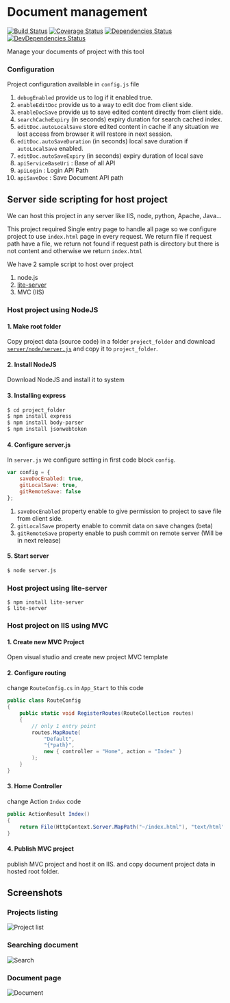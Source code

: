 # Document management

[![Build Status](https://api.travis-ci.org/kishanmundha/DocProject.svg?branch=master)](https://travis-ci.org/kishanmundha/DocProject) [![Coverage Status](https://codecov.io/gh/kishanmundha/DocProject/branch/master/graph/badge.svg)](https://codecov.io/gh/kishanmundha/DocProject) [![Dependencies Status](https://david-dm.org/kishanmundha/DocProject/status.svg)](https://david-dm.org/kishanmundha/DocProject) [![DevDependencies Status](https://david-dm.org/kishanmundha/DocProject/dev-status.svg)](https://david-dm.org/kishanmundha/DocProject?type=dev) 

Manage your documents of project with this tool


### Configuration

Project configuration available in `config.js` file

1. `debugEnabled` provide us to log if it enabled true.
2. `enableEditDoc` provide us to a way to edit doc from client side.
3. `enableDocSave` provide us to save edited content directly from client side.
4. `searchCacheExpiry` (in seconds) expiry duration for search cached index.
5. `editDoc.autoLocalSave` store edited content in cache if any situation we lost access from browser it will restore in next session.
6. `editDoc.autoSaveDuration` (in seconds) local save duration if `autoLocalSave` enabled.
7. `editDoc.autoSaveExpiry` (in seconds) expiry duration of local save
8. `apiServiceBaseUri` : Base of all API
9. `apiLogin` : Login API Path
10. `apiSaveDoc` : Save Document API path


## Server side scripting for host project

We can host this project in any server like IIS, node, python, Apache, Java...

This project required Single entry page to handle all page so we configure project to
use `index.html` page in every request. We return file if request path have a file,
we return not found if request path is directory but there is not content and otherwise we return `index.html`

We have 2 sample script to host over project

1. node.js
2. [lite-server](https://github.com/johnpapa/lite-server)
3. MVC (IIS)

### Host project using NodeJS

#### 1. Make root folder

Copy project data (source code) in a folder `project_folder` and download [`server/node/server.js`](https://raw.githubusercontent.com/kishanmundha/DocProject/master/server/node/server.js) and copy it to `project_folder`.

#### 2. Install NodeJS

Download NodeJS and install it to system

#### 3. Installing express

``` sh
$ cd project_folder
$ npm install express
$ npm install body-parser
$ npm install jsonwebtoken

```

#### 4. Configure server.js

In `server.js` we configure setting in first code block `config`.

``` javascript
var config = {
    saveDocEnabled: true,
    gitLocalSave: true,
    gitRemoteSave: false
};
```

1. `saveDocEnabled` property enable to give permission to project to save file from client side.
2. `gitLocalSave` property enable to commit data on save changes (<span class="highlight">beta</span>)
3. `gitRemoteSave` property enable to push commit on remote server (Will be in next release)

#### 5. Start server

``` sh
$ node server.js
```
### Host project using lite-server

```
$ npm install lite-server
$ lite-server
```

### Host project on IIS using MVC

#### 1. Create new MVC Project

Open visual studio and create new project MVC template

#### 2. Configure routing

change `RouteConfig.cs` in `App_Start` to this code

``` csharp
public class RouteConfig
{
	public static void RegisterRoutes(RouteCollection routes)
	{
		// only 1 entry point
		routes.MapRoute(
		    "Default",
		    "{*path}",
		    new { controller = "Home", action = "Index" }
		);
	}
}
```

#### 3. Home Controller

change Action `Index` code

``` csharp
public ActionResult Index()
{
	return File(HttpContext.Server.MapPath("~/index.html"), "text/html");
}
```

#### 4. Publish MVC project

publish MVC project and host it on IIS. and copy document project data in hosted root folder.


## Screenshots

### Projects listing

![Project list](https://raw.githubusercontent.com/kishanmundha/DocProject/master/private/screenshots/01_ProjectList.PNG)

### Searching document

![Search](https://raw.githubusercontent.com/kishanmundha/DocProject/master/private/screenshots/02_Search.PNG)

### Document page

![Document](https://raw.githubusercontent.com/kishanmundha/DocProject/master/private/screenshots/03_Document.PNG)
